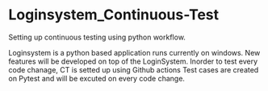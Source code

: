 # Loginsystem_Continuous-Test
Setting up continuous testing using python workflow. 

Loginsystem is a python based application runs currently on windows. 
New features will be developed on top of the LoginSystem. 
Inorder to test every code chanage, CT is setted up using Github actions
Test cases are created on Pytest and will be excuted on every code change.
